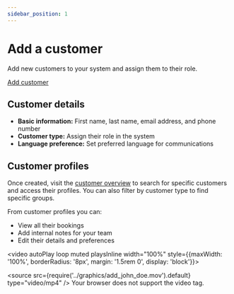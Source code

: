 ```yaml
---
sidebar_position: 1
---
```


# Add a customer

Add new customers to your system and assign them to their role.

<div class="button-container">
  <a href="https://dashboard.letsbook.app/customers/add" class="button button--primary" target="_blank" rel="noopener noreferrer">Add customer</a>
</div>

## Customer details

- **Basic information:** First name, last name, email address, and phone number
- **Customer type:** Assign their role in the system
- **Language preference:** Set preferred language for communications

## Customer profiles

Once created, visit the [customer overview](https://dashboard.letsbook.app/customers) to search for specific customers and access their profiles. You can also filter by customer type to find specific groups.

From customer profiles you can:

- View all their bookings
- Add internal notes for your team
- Edit their details and preferences

<video autoPlay loop muted playsInline width="100%" style={{maxWidth: '100%', borderRadius: '8px', margin: '1.5rem 0', display: 'block'}}>

  <source src={require('../graphics/add_john_doe.mov').default} type="video/mp4" />
  Your browser does not support the video tag.
</video>
